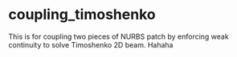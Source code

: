 # coupling_timoshenko
This is for coupling two pieces of NURBS patch by enforcing weak continuity to solve Timoshenko 2D beam.
Hahaha